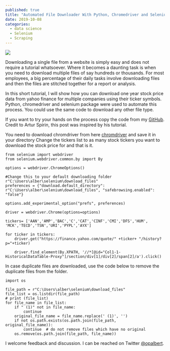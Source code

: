 ```yaml
---
published: true
title: "Automated File Downloader With Python, Chromedriver and Selenium"
date: 2019-10-08
categories:
  - data science
  - Selenium
  - Scraping
---
```

![](https://images.unsplash.com/photo-1531492898132-a3dfbc4dbac1?ixlib=rb-1.2.1&ixid=eyJhcHBfaWQiOjEyMDd9&auto=format&fit=crop&w=500&q=60)

Downloading a single file from a website is simply easy and does not require a tutorial whatsoever. Where it becomes a daunting task is when you need to download multiple files of say hundreds or thousands. For most employees, a big percentage of their daily tasks involve downloading files and then the files are stitched together for a report or analysis.

In this short tutorial, I will show how you can download one year stock price data from yahoo finance for multiple companies using their ticker symbols. Python, chromedriver and selenium package were used to automate this process. You could use the same code to download any other file type.

<!--more-->

If you want to try your hands on the process copy the code from my [GitHub](https://github.com/opokualbert/Python-Automated-File-Downloader). Credit to Artur Spirin, this post was inspired by his tutorial.

You need to download chromdriver from here [chromdriver](https://chromedriver.chromium.org/downloads) and save it in your directory Change the tickers list to as many stock tickers you want to download the stock price for and that is it.

```
from selenium import webdriver
from selenium.webdriver.common.by import By

options = webdriver.ChromeOptions()

#Change this to your default downloading folder r"C:\Users\alber\selenium\download_files"
preferences = {"download.default_directory": r"C:\Users\alber\selenium\download_files", "safebrowsing.enabled": "false"}

options.add_experimental_option("prefs", preferences)

driver = webdriver.Chrome(options=options)

tickers= ['AAN','AMP','BAC','C','CAT','CINF','CMI','DFS','HUM',
'MCK','TECD','TSN','URI','PYPL','AYX']

for ticker in tickers:
    driver.get("https://finance.yahoo.com/quote/" +ticker+ "/history?p="+ticker)

    driver.find_element(By.XPATH, '//*[@id="Col1-1-HistoricalDataTable-Proxy"]/section/div[1]/div[2]/span[2]/a').click() 
```
In case duplicate files are downloaded, use the code below to remove the duplicate files from the folder. 

```
import os

file_path = r"C:\Users\alber\selenium\download_files"
file_list = os.listdir(file_path)
# print (file_list)
for file_name in file_list:
    if " (1)" not in file_name:
        continue
    original_file_name = file_name.replace(' (1)', '')
    if not os.path.exists(os.path.join(file_path, original_file_name)):
        continue  # do not remove files which have no original
    os.remove(os.path.join(file_path, file_name))
```

I welcome feedback and discussion. I can be reached on Twitter [@opalbert](https://twitter.com/opalbert).
